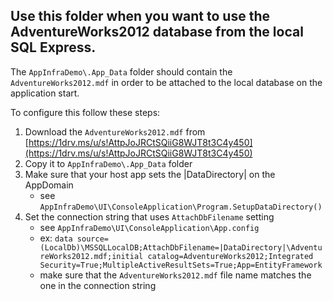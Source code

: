 Use this folder when you want to use the AdventureWorks2012 database from the local SQL Express.
-----------------

The `AppInfraDemo\.App_Data` folder should contain the `AdventureWorks2012.mdf` in order to be attached to the local database on the application start. 

To configure this follow these steps:
 1. Download the `AdventureWorks2012.mdf` from [https://1drv.ms/u/s!AttpJoJRCtSQiiG8WJT8t3C4y450](https://1drv.ms/u/s!AttpJoJRCtSQiiG8WJT8t3C4y450)
 2. Copy it to `AppInfraDemo\.App_Data` folder 
 3. Make sure that your host app sets the |DataDirectory| on the AppDomain
    - see `AppInfraDemo\UI\ConsoleApplication\Program.SetupDataDirectory()`
 4. Set the connection string that uses `AttachDbFilename` setting
    - see `AppInfraDemo\UI\ConsoleApplication\App.config`
    - ex: `data source=(LocalDb)\MSSQLLocalDB;AttachDbFilename=|DataDirectory|\AdventureWorks2012.mdf;initial catalog=AdventureWorks2012;Integrated Security=True;MultipleActiveResultSets=True;App=EntityFramework`
    - make sure that the `AdventureWorks2012.mdf` file name matches the one in the connection string